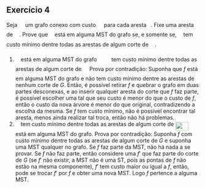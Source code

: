 ## Exercício 4

Seja <img src="/P2/2018/tex/5201385589993766eea584cd3aa6fa13.svg?invert_in_darkmode&sanitize=true" align=middle width=12.92464304999999pt height=22.465723500000017pt/> um grafo conexo com custo <img src="/P2/2018/tex/6080da6c6e3253c502990ecf12d50c87.svg?invert_in_darkmode&sanitize=true" align=middle width=13.350722549999988pt height=14.15524440000002pt/> para cada aresta <img src="/P2/2018/tex/8cd34385ed61aca950a6b06d09fb50ac.svg?invert_in_darkmode&sanitize=true" align=middle width=7.654137149999991pt height=14.15524440000002pt/>. Fixe uma aresta <img src="/P2/2018/tex/190083ef7a1625fbc75f243cffb9c96d.svg?invert_in_darkmode&sanitize=true" align=middle width=9.81741584999999pt height=22.831056599999986pt/> de <img src="/P2/2018/tex/5201385589993766eea584cd3aa6fa13.svg?invert_in_darkmode&sanitize=true" align=middle width=12.92464304999999pt height=22.465723500000017pt/>. Prove que <img src="/P2/2018/tex/190083ef7a1625fbc75f243cffb9c96d.svg?invert_in_darkmode&sanitize=true" align=middle width=9.81741584999999pt height=22.831056599999986pt/> está em alguma MST do grafo se, e somente se, <img src="/P2/2018/tex/190083ef7a1625fbc75f243cffb9c96d.svg?invert_in_darkmode&sanitize=true" align=middle width=9.81741584999999pt height=22.831056599999986pt/> tem custo mínimo dentre todas as arestas de algum corte de <img src="/P2/2018/tex/5201385589993766eea584cd3aa6fa13.svg?invert_in_darkmode&sanitize=true" align=middle width=12.92464304999999pt height=22.465723500000017pt/>.

1. <img src="/P2/2018/tex/190083ef7a1625fbc75f243cffb9c96d.svg?invert_in_darkmode&sanitize=true" align=middle width=9.81741584999999pt height=22.831056599999986pt/> está em alguma MST do grafo <img src="/P2/2018/tex/777d001ea1ec5971b67bb546ed760f97.svg?invert_in_darkmode&sanitize=true" align=middle width=16.43840384999999pt height=14.15524440000002pt/> <img src="/P2/2018/tex/190083ef7a1625fbc75f243cffb9c96d.svg?invert_in_darkmode&sanitize=true" align=middle width=9.81741584999999pt height=22.831056599999986pt/> tem custo mínimo dentre todas as arestas de algum corte de <img src="/P2/2018/tex/5201385589993766eea584cd3aa6fa13.svg?invert_in_darkmode&sanitize=true" align=middle width=12.92464304999999pt height=22.465723500000017pt/>
   Prova por contradição: Suponha que $f$ está em alguma MST do grafo e não tem custo mínimo dentre as arestas de nenhum corte de $G$. Então, é possível retirar $f$ e quebrar o grafo em duas partes desconexas, e ao inserir qualquer aresta do corte que $f$ faz parte, é possível escolher uma tal que seu custo é menor do que o custo de $f$, então o custo da nova árvore é menor do que original, contradizendo a escolha da mesma.
   Se $f$ tem custo mínimo, não é possível encontrar tal aresta, menos ainda realizar tal troca, então não há problemas.
2. <img src="/P2/2018/tex/190083ef7a1625fbc75f243cffb9c96d.svg?invert_in_darkmode&sanitize=true" align=middle width=9.81741584999999pt height=22.831056599999986pt/> tem custo mínimo dentre todas as arestas de algum corte de <img src="/P2/2018/tex/aa822da1c06dabb8a35f1854bbb1dbbc.svg?invert_in_darkmode&sanitize=true" align=middle width=33.92914634999999pt height=22.465723500000017pt/> <img src="/P2/2018/tex/190083ef7a1625fbc75f243cffb9c96d.svg?invert_in_darkmode&sanitize=true" align=middle width=9.81741584999999pt height=22.831056599999986pt/> está em alguma MST do grafo.
   Prova por contradição: 
   Suponha $f$ com custo mínimo dentre todas as arestas de algum corte de $G$ e suponha uma MST qualquer no grafo.
   Se $f$ faz parte da MST, não há nada a se provar.
   Se $f$ não faz parte, então considere uma $f'$ que faz parte do corte de $G$ (se $f'$ não existir, a MST não é uma ST, pois as pontas de $f$ não estão na mesma componente), $f'$ tem custo maior ou igual a $f$, então, pode se trocar $f'$ por $f$ e obter uma nova MST. Logo $f$ pertence a alguma MST.